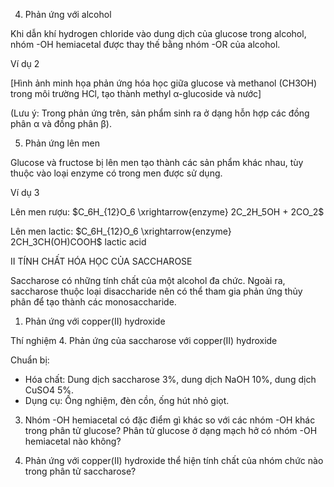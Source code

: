 4. Phản ứng với alcohol

Khi dẫn khí hydrogen chloride vào dung dịch của glucose trong alcohol, nhóm -OH hemiacetal được thay thế bằng nhóm -OR của alcohol.

Ví dụ 2

[Hình ảnh minh họa phản ứng hóa học giữa glucose và methanol (CH3OH) trong môi trường HCl, tạo thành methyl α-glucoside và nước]

(Lưu ý: Trong phản ứng trên, sản phẩm sinh ra ở dạng hỗn hợp các đồng phân α và đồng phân β).

5. Phản ứng lên men

Glucose và fructose bị lên men tạo thành các sản phẩm khác nhau, tùy thuộc vào loại enzyme có trong men được sử dụng.

Ví dụ 3

Lên men rượu: $C_6H_{12}O_6 \xrightarrow{enzyme} 2C_2H_5OH + 2CO_2$

Lên men lactic: $C_6H_{12}O_6 \xrightarrow{enzyme} 2CH_3CH(OH)COOH$
                                    lactic acid

II TÍNH CHẤT HÓA HỌC CỦA SACCHAROSE

Saccharose có những tính chất của một alcohol đa chức. Ngoài ra, saccharose thuộc loại disaccharide nên có thể tham gia phản ứng thủy phân để tạo thành các monosaccharide.

1. Phản ứng với copper(II) hydroxide

Thí nghiệm 4. Phản ứng của saccharose với copper(II) hydroxide

Chuẩn bị:
- Hóa chất: Dung dịch saccharose 3%, dung dịch NaOH 10%, dung dịch CuSO4 5%.
- Dụng cụ: Ống nghiệm, đèn cồn, ống hút nhỏ giọt.

3. Nhóm -OH hemiacetal có đặc điểm gì khác so với các nhóm -OH khác trong phân tử glucose? Phân tử glucose ở dạng mạch hở có nhóm -OH hemiacetal nào không?

4. Phản ứng với copper(II) hydroxide thể hiện tính chất của nhóm chức nào trong phân tử saccharose?